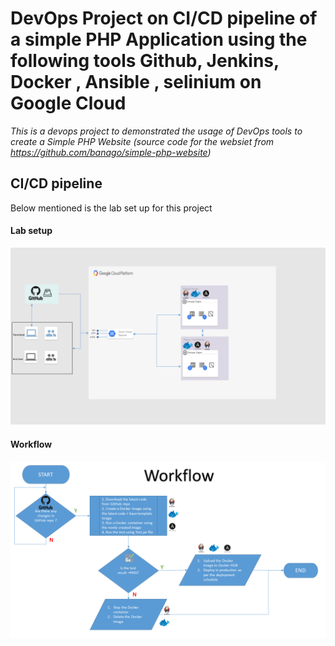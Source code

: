 # DevOps Project on CI/CD pipeline of a simple PHP Application using the following tools Github, Jenkins, Docker , Ansible , selinium on Google Cloud
*This is a devops project to demonstrated the usage of DevOps tools to create a Simple PHP Website (source code for the websiet from https://github.com/banago/simple-php-website)*


## CI/CD pipeline
Below mentioned is the lab set up for this project
#### Lab setup

![Lab setup](/images/lab-Setup.png)

#### Workflow
 ![Workflow](/images/workflow.png)


